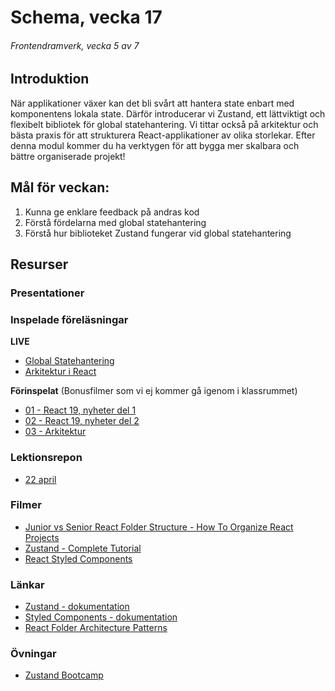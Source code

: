 # Schema, vecka 17
###### Frontendramverk, vecka 5 av 7

## Introduktion

När applikationer växer kan det bli svårt att hantera state enbart med komponentens lokala state. 
Därför introducerar vi Zustand, ett lättviktigt och flexibelt bibliotek för global statehantering. 
Vi tittar också på arkitektur och bästa praxis för att strukturera React-applikationer av olika storlekar. 
Efter denna modul kommer du ha verktygen för att bygga mer skalbara och bättre organiserade projekt!

## Mål för veckan:

1. Kunna ge enklare feedback på andras kod
2. Förstå fördelarna med global statehantering
3. Förstå hur biblioteket Zustand fungerar vid global statehantering

## Resurser

### Presentationer


### Inspelade föreläsningar

**LIVE**

* [Global Statehantering](https://funet.sharepoint.com/:v:/s/FrontendutvecklareYH-Fe24Distans/EQhoU5-4EI9EhSdVjNqjq54B3mJ_N9j20n2hjIBAer4qpA?e=brJwfU&nav=eyJyZWZlcnJhbEluZm8iOnsicmVmZXJyYWxBcHAiOiJTdHJlYW1XZWJBcHAiLCJyZWZlcnJhbFZpZXciOiJTaGFyZURpYWxvZy1MaW5rIiwicmVmZXJyYWxBcHBQbGF0Zm9ybSI6IldlYiIsInJlZmVycmFsTW9kZSI6InZpZXcifX0%3D)
* [Arkitektur i React](https://funet.sharepoint.com/:v:/s/FrontendutvecklareYH-Fe24Distans/Ed5fAwT2D-ZPlSRDSAFN7_sBcwh3jWTj4V_-od24lnJaPw?e=kSAdAq&nav=eyJyZWZlcnJhbEluZm8iOnsicmVmZXJyYWxBcHAiOiJTdHJlYW1XZWJBcHAiLCJyZWZlcnJhbFZpZXciOiJTaGFyZURpYWxvZy1MaW5rIiwicmVmZXJyYWxBcHBQbGF0Zm9ybSI6IldlYiIsInJlZmVycmFsTW9kZSI6InZpZXcifX0%3D)

**Förinspelat** (Bonusfilmer som vi ej kommer gå igenom i klassrummet)

* [01 - React 19, nyheter del 1](https://vimeo.com/1055196365/5e933909f1?share=copy)
* [02 - React 19, nyheter del 2](https://vimeo.com/1055196446/e857f82782?share=copy)
* [03 - Arkitektur](https://vimeo.com/1053103450/6cc255e541?share=copy)


### Lektionsrepon

* [22 april](https://github.com/fu-react-fe24/week-17-lecture-22-apr)

### Filmer

* [Junior vs Senior React Folder Structure - How To Organize React Projects](https://www.youtube.com/watch?v=UUga4-z7b6s)
* [Zustand - Complete Tutorial](https://www.youtube.com/watch?v=_ngCLZ5Iz-0&t=11s)
* [React Styled Components](https://www.youtube.com/playlist?list=PLC3y8-rFHvwgu-G08-7ovbN9EyhF_cltM)

### Länkar
* [Zustand - dokumentation](https://zustand.docs.pmnd.rs/getting-started/introduction)
* [Styled Components - dokumentation](https://styled-components.com/docs)
* [React Folder Architecture Patterns](https://blog.webdevsimplified.com/2022-07/react-folder-structure/)

### Övningar 

* [Zustand Bootcamp](https://github.com/fu-react-fe24/week-17-exercise-zustand-bootcamp)






